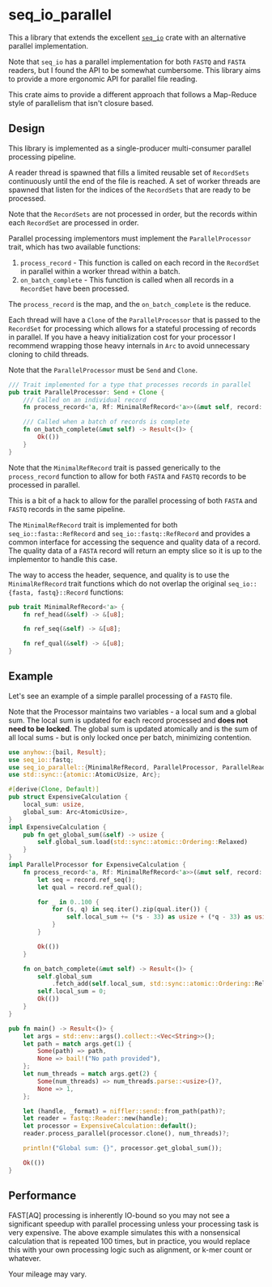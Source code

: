 # seq_io_parallel

This a library that extends the excellent [`seq_io`](https://github.com/markschl/seq_io) crate with an alternative parallel implementation.

Note that `seq_io` has a parallel implementation for both `FASTQ` and `FASTA` readers, but I found the API to be somewhat cumbersome. This library aims to provide a more ergonomic API for parallel file reading.

This crate aims to provide a different approach that follows a Map-Reduce style of parallelism that isn't closure based.

## Design

This library is implemented as a single-producer multi-consumer parallel processing pipeline.

A reader thread is spawned that fills a limited reusable set of `RecordSets` continuously until the end of the file is reached.
A set of worker threads are spawned that listen for the indices of the `RecordSets` that are ready to be processed.

Note that the `RecordSets` are not processed in order, but the records within each `RecordSet` are processed in order.

Parallel processing implementors must implement the `ParallelProcessor` trait, which has two available functions:

1. `process_record` - This function is called on each record in the `RecordSet` in parallel within a worker thread within a batch.
2. `on_batch_complete` - This function is called when all records in a `RecordSet` have been processed.

The `process_record` is the map, and the `on_batch_complete` is the reduce.

Each thread will have a `Clone` of the `ParallelProcessor` that is passed to the `RecordSet` for processing which allows for a stateful processing of records in parallel.
If you have a heavy initialization cost for your processor I recommend wrapping those heavy internals in `Arc` to avoid unnecessary cloning to child threads.

Note that the `ParallelProcessor` must be `Send` and `Clone`.

```rust
/// Trait implemented for a type that processes records in parallel
pub trait ParallelProcessor: Send + Clone {
    /// Called on an individual record
    fn process_record<'a, Rf: MinimalRefRecord<'a>>(&mut self, record: Rf) -> Result<()>;

    /// Called when a batch of records is complete
    fn on_batch_complete(&mut self) -> Result<()> {
        Ok(())
    }
}
```

Note that the `MinimalRefRecord` trait is passed generically to the `process_record` function to allow for both `FASTA` and `FASTQ` records to be processed in parallel.

This is a bit of a hack to allow for the parallel processing of both `FASTA` and `FASTQ` records in the same pipeline.

The `MinimalRefRecord` trait is implemented for both `seq_io::fasta::RefRecord` and `seq_io::fastq::RefRecord` and provides a common interface for accessing the sequence and quality data of a record.
The quality data of a `FASTA` record will return an empty slice so it is up to the implementor to handle this case.

The way to access the header, sequence, and quality is to use the `MinimalRefRecord` trait functions which do not overlap the original `seq_io::{fasta, fastq}::Record` functions:

```rust
pub trait MinimalRefRecord<'a> {
    fn ref_head(&self) -> &[u8];

    fn ref_seq(&self) -> &[u8];

    fn ref_qual(&self) -> &[u8];
}
```

## Example

Let's see an example of a simple parallel processing of a `FASTQ` file.

Note that the Processor maintains two variables - a local sum and a global sum.
The local sum is updated for each record processed and **does not need to be locked**.
The global sum is updated atomically and is the sum of all local sums - but is only locked once per batch, minimizing contention.

```rust
use anyhow::{bail, Result};
use seq_io::fastq;
use seq_io_parallel::{MinimalRefRecord, ParallelProcessor, ParallelReader};
use std::sync::{atomic::AtomicUsize, Arc};

#[derive(Clone, Default)]
pub struct ExpensiveCalculation {
    local_sum: usize,
    global_sum: Arc<AtomicUsize>,
}
impl ExpensiveCalculation {
    pub fn get_global_sum(&self) -> usize {
        self.global_sum.load(std::sync::atomic::Ordering::Relaxed)
    }
}
impl ParallelProcessor for ExpensiveCalculation {
    fn process_record<'a, Rf: MinimalRefRecord<'a>>(&mut self, record: Rf) -> Result<()> {
        let seq = record.ref_seq();
        let qual = record.ref_qual();

        for _ in 0..100 {
            for (s, q) in seq.iter().zip(qual.iter()) {
                self.local_sum += (*s - 33) as usize + (*q - 33) as usize;
            }
        }

        Ok(())
    }

    fn on_batch_complete(&mut self) -> Result<()> {
        self.global_sum
            .fetch_add(self.local_sum, std::sync::atomic::Ordering::Relaxed);
        self.local_sum = 0;
        Ok(())
    }
}

pub fn main() -> Result<()> {
    let args = std::env::args().collect::<Vec<String>>();
    let path = match args.get(1) {
        Some(path) => path,
        None => bail!("No path provided"),
    };
    let num_threads = match args.get(2) {
        Some(num_threads) => num_threads.parse::<usize>()?,
        None => 1,
    };

    let (handle, _format) = niffler::send::from_path(path)?;
    let reader = fastq::Reader::new(handle);
    let processor = ExpensiveCalculation::default();
    reader.process_parallel(processor.clone(), num_threads)?;

    println!("Global sum: {}", processor.get_global_sum());

    Ok(())
}

```

## Performance

FAST[AQ] processing is inherently IO-bound so you may not see a significant speedup with parallel processing unless your processing task is very expensive.
The above example simulates this with a nonsensical calculation that is repeated 100 times, but in practice, you would replace this with your own processing logic such as alignment, or k-mer count or whatever.

Your mileage may vary.
